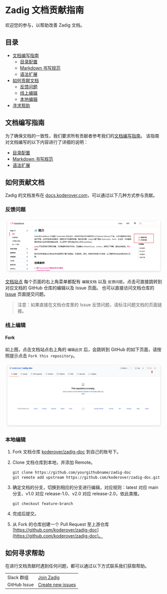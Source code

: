 # Zadig 文档贡献指南

欢迎您的参与，以帮助改善 Zadig 文档。

## 目录

- [文档编写指南](#文档编写指南)
  - [目录配置](#目录配置)
  - [Markdown 书写规范](#Markdown-书写规范)
  - [语法扩展](#语法扩展)
- [如何贡献文档](#如何贡献文档)
  - [反馈问题](#反馈问题)
  - [线上编辑](#线上编辑)
  - [本地编辑](#本地编辑)
- [寻求帮助](#如何寻求帮助)

## 文档编写指南

为了确保文档的一致性，我们要求所有贡献者参考我们的[文档编写指南](./DOCS-WRITING-GUIDE-CN.md)。
该指南对文档编写的以下内容进行了详细的说明：

- [目录配置](./DOCS-WRITING-GUIDE-CN.md#目录配置)
- [Markdown 书写规范](./DOCS-WRITING-GUIDE-CN.md#Markdown-书写规范)
- [语法扩展](./DOCS-WRITING-GUIDE-CN.md#语法扩展)

## 如何贡献文档

Zadig 的文档发布在 [docs.koderover.com](https://docs.koderover.com/)，可以通过以下几种方式参与贡献。

### 反馈问题

![edit-online-cn](./assets/edit-online.png)

[文档站点](https://docs.koderover.com/) 每个页面的右上角菜单都配有 `编辑文档` 以及 `反馈问题`，点击可直接跳转到对应文档的 GitHub 仓库的编辑以及 Issue 页面。
也可以直接访问文档仓库的 [Issue](https://github.com/koderover/zadig/issues) 页面提交问题。

> 注意：如果直接在文档仓库里的 Issue 反馈问题，请标注问题文档的页面链接。

### 线上编辑

#### Fork

如上图，点击文档站点右上角的 `编辑此页` 后，会跳转到 GitHub 的如下页面，请按照提示点击 `Fork this repository`。

![fork](./assets/fork.png)

### 本地编辑

1. Fork 文档仓库 [koderover/zadig-doc](https://github.com/koderover/zadig-doc) 到自己的账号下。

2. Clone 文档仓库到本地，并添加 Remote。

   ```
   git clone https://github.com/yourgithubname/zadig-doc
   git remote add upstream https://github.com/koderover/zadig-doc.git
   ```

3. 确定文档的分支，切换到相应的分支进行编辑，对应规则：latest 对应 main 分支、v1.0 对应 release-1.0、v2.0 对应 release-2.0，依此类推。

   ```
   git checkout feature-branch
   ```

4. 完成后提交。

5) 从 Fork 的仓库创建一个 Pull Request 至上游仓库 [https://github.com/koderover/zadig-doc](https://github.com/koderover/zadig-doc)。

## 如何寻求帮助

在进行文档贡献时遇到任何问题，都可以通过以下方式联系我们获取帮助。

<table>
  <tbody>
    <tr>
      <td>Slack 群组</td>
      <td><a href="https://join.slack.com/t/zadig-workspace/shared_invite/zt-qedvct1t-mQUf2eyTRkoVCc_RWKKgxw">Join Zadig</a></td>
    </tr>
    <tr>
      <td>GitHub Issue</td>
      <td><a href="https://github.com/koderover/zadig-doc/issues/new">Create new issues</a></td>
    </tr>
  <tbody>
<table>
